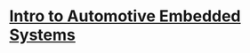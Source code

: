 # [Intro to Automotive Embedded Systems](https://www.coursera.org/learn/introduction-to-automotive-embedded-systems)
